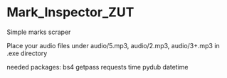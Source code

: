 # Mark_Inspector_ZUT
Simple marks scraper

Place your audio files under audio/5.mp3, audio/2.mp3, audio/3+.mp3 in .exe directory

needed packages:
bs4
getpass
requests
time
pydub
datetime
